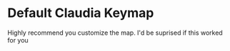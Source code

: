 # Default Claudia Keymap
Highly recommend you customize the map. I'd be suprised if this worked for you
